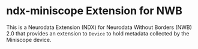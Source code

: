 # ndx-miniscope Extension for NWB

This is a Neurodata Extension (NDX) for Neurodata Without Borders (NWB) 2.0 that provides an extension to `Device` to hold metadata collected by the Miniscope device.

